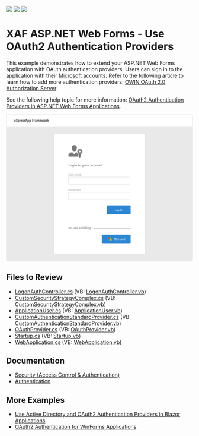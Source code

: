 <!-- default badges list -->
![](https://img.shields.io/endpoint?url=https://codecentral.devexpress.com/api/v1/VersionRange/128594415/21.2.3%2B)
[![](https://img.shields.io/badge/Open_in_DevExpress_Support_Center-FF7200?style=flat-square&logo=DevExpress&logoColor=white)](https://supportcenter.devexpress.com/ticket/details/T535280)
[![](https://img.shields.io/badge/📖_How_to_use_DevExpress_Examples-e9f6fc?style=flat-square)](https://docs.devexpress.com/GeneralInformation/403183)
<!-- default badges end -->

# XAF ASP.NET Web Forms - Use OAuth2 Authentication Providers

This example demonstrates how to extend your ASP.NET Web Forms application with OAuth authentication providers. Users can sign in to the application with their [Microsoft](https://docs.microsoft.com/en-us/aspnet/core/security/authentication/social/microsoft-logins) accounts. Refer to the following article to learn how to add more authentication providers: [OWIN OAuth 2.0 Authorization Server](https://docs.microsoft.com/en-us/aspnet/aspnet/overview/owin-and-katana/owin-oauth-20-authorization-server).

See the following help topic for more information: [OAuth2 Authentication Providers in ASP.NET Web Forms Applications](https://docs.devexpress.com/eXpressAppFramework/403582/data-security-and-safety/security-system/authentication/oauth2-authentication-providers-in-web-forms-applications).

![The extended login form](./media/LogonPageWithOAuthProviders.png)


## Files to Review

* [LogonAuthController.cs](./CS/MySolution.Module.Web/Controllers/LogonAuthController.cs) (VB: [LogonAuthController.vb](./VB/MySolution.Module.Web/Controllers/LogonAuthController.vb))
* [CustomSecurityStrategyComplex.cs](./CS/MySolution.Module.Web/Security/CustomSecurityStrategyComplex.cs) (VB: [CustomSecurityStrategyComplex.vb](./VB/MySolution.Module.Web/Security/CustomSecurityStrategyComplex.vb))
* [ApplicationUser.cs](./CS/MySolution.Module/BusinessObjects/ApplicationUser.cs) (VB: [ApplicationUser.vb](./VB/MySolution.Module/BusinessObjects/ApplicationUser.vb))
* [CustomAuthenticationStandardProvider.cs](./CS/MySolution.Module/Security/CustomAuthenticationStandardProvider.cs) (VB: [CustomAuthenticationStandardProvider.vb](./VB/MySolution.Module/Security/CustomAuthenticationStandardProvider.vb))
* [OAuthProvider.cs](./CS/MySolution.Web/Security/OAuthProvider.cs) (VB: [OAuthProvider.vb](./VB/MySolution.Web/Security/OAuthProvider.vb))
* [Startup.cs](./CS/MySolution.Web/Startup.cs) (VB: [Startup.vb](./VB/MySolution.Web/Startup.vb))
* [WebApplication.cs](./CS/MySolution.Web/WebApplication.cs) (VB: [WebApplication.vb](./VB/MySolution.Web/WebApplication.vb))

## Documentation

* [Security (Access Control & Authentication)](https://docs.devexpress.com/eXpressAppFramework/113366/data-security-and-safety/security-system)
* [Authentication](https://docs.devexpress.com/eXpressAppFramework/119064/data-security-and-safety/security-system/authentication)

## More Examples

* [Use Active Directory and OAuth2 Authentication Providers in Blazor Applications](https://docs.devexpress.com/eXpressAppFramework/402197/task-based-help/security/how-to-use-active-directory-and-oauth2-authentication-providers-in-blazor-applications)
* [OAuth2 Authentication for WinForms Applications](https://www.devexpress.com/Support/Center/p/T567978)
